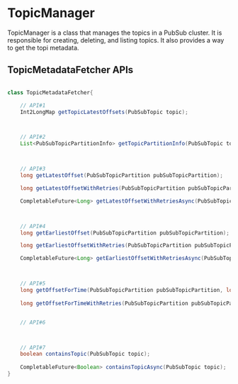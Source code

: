 # TopicManager

TopicManager is a class that manages the topics in a PubSub cluster.
It is responsible for creating, deleting, and listing topics. It also provides a way to get the topi metadata.


## TopicMetadataFetcher APIs

```java

class TopicMetadataFetcher{

    // API#1
    Int2LongMap getTopicLatestOffsets(PubSubTopic topic);



    // API#2
    List<PubSubTopicPartitionInfo> getTopicPartitionInfo(PubSubTopic topic);



    // API#3
    long getLatestOffset(PubSubTopicPartition pubSubTopicPartition);

    long getLatestOffsetWithRetries(PubSubTopicPartition pubSubTopicPartition, int retries);

    CompletableFuture<Long> getLatestOffsetWithRetriesAsync(PubSubTopicPartition pubSubTopicPartition, int retries);



    // API#4
    long getEarliestOffset(PubSubTopicPartition pubSubTopicPartition);

    long getEarliestOffsetWithRetries(PubSubTopicPartition pubSubTopicPartition, int retries);

    CompletableFuture<Long> getEarliestOffsetWithRetriesAsync(PubSubTopicPartition pubSubTopicPartition, int retries);



    // API#5
    long getOffsetForTime(PubSubTopicPartition pubSubTopicPartition, long timestamp);
    
    long getOffsetForTimeWithRetries(PubSubTopicPartition pubSubTopicPartition, long timestamp, int retries);


    // API#6



    // API#7
    boolean containsTopic(PubSubTopic topic);
    
    CompletableFuture<Boolean> containsTopicAsync(PubSubTopic topic);
}

```